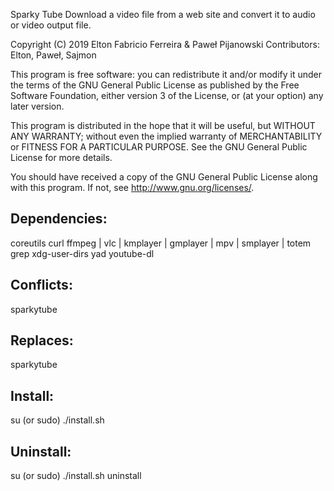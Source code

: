 Sparky Tube
Download a video file from a web site and convert it to audio or video output file.

Copyright (C) 2019 Elton Fabricio Ferreira & Paweł Pijanowski
Contributors: Elton, Paweł, Sajmon

This program is free software: you can redistribute it and/or modify
it under the terms of the GNU General Public License as published by
the Free Software Foundation, either version 3 of the License, or
(at your option) any later version.

This program is distributed in the hope that it will be useful,
but WITHOUT ANY WARRANTY; without even the implied warranty of
MERCHANTABILITY or FITNESS FOR A PARTICULAR PURPOSE.  See the
GNU General Public License for more details.

You should have received a copy of the GNU General Public License
along with this program.  If not, see <http://www.gnu.org/licenses/>.

Dependencies:
-------------
coreutils
curl
ffmpeg | vlc | kmplayer | gmplayer | mpv | smplayer | totem
grep
xdg-user-dirs
yad
youtube-dl

Conflicts:
-------------
sparkytube

Replaces:
-------------
sparkytube

Install:
-------------
su (or sudo) 
./install.sh

Uninstall:
-------------
su (or sudo)
./install.sh uninstall
